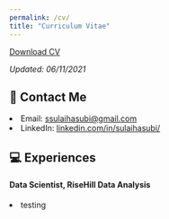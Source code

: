 ```yaml
---
permalink: /cv/
title: "Curriculum Vitae"
---
```

<!-- <p> <img src="https://sulaihasubi.github.io/assets/images/dp-600x600.png" width="250" class="align-center"> </p> -->
<a href="https://sulaihasubi.github.io/files/sulaiha-subi-cv.pdf" class="btn btn--info">Download CV</a>
<p><em>Updated: 06/11/2021</em></p>



📧 Contact Me
---
 <li> Email: <a href="mailto:ssulaihasubi@gmail.com">ssulaihasubi@gmail.com</a></li>

 <li> LinkedIn: <a href="https://www.linkedin.com/in/sulaihasubi/">linkedin.com/in/sulaihasubi/</a></li>


💻 Experiences
---
<!-- <h3 id="risehill-data-analysis"> RiseHill Data Analysis  -->

<h4> Data Scientist, RiseHill Data Analysis </h4> 


 <li> testing</li>



